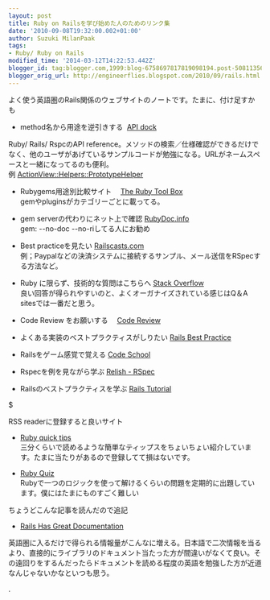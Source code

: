 ```yaml
---
layout: post
title: Ruby on Railsを学び始めた人のためのリンク集
date: '2010-09-08T19:32:00.002+01:00'
author: Suzuki MilanPaak
tags:
- Ruby/ Ruby on Rails
modified_time: '2014-03-12T14:22:53.442Z'
blogger_id: tag:blogger.com,1999:blog-6758697817819098194.post-5081135615809539569
blogger_orig_url: http://engineerflies.blogspot.com/2010/09/rails.html
---
```


よく使う英語圏のRails関係のウェブサイトのノートです。たまに、付け足すかも  
  
  
- method名から用途を逆引きする&nbsp; [API dock](http://apidock.com/)  
  
Ruby/ Rails/ RspcのAPI reference。メソッドの検索／仕様確認ができるだけでなく、他のユーザがあげているサンプルコードが勉強になる。URLがネームスペースと一緒になってるのも便利。  
例 [ActionView::Helpers::PrototypeHelper](http://apidock.com/rails/ActionView/Helpers/PrototypeHelper/link_to_remote)  
  
- Rubygems用途別比較サイト　 [The Ruby Tool Box](http://ruby-toolbox.com/)  
gemやpluginsがカテゴリーごとに載ってる。  
  
- gem serverの代わりにネット上で確認 [RubyDoc.info](http://rdoc.info/)  
gem: --no-doc --no-riしてる人にお勧め  
  
- Best practiceを見たい [Railscasts.com](http://railscasts.com/)  
例；Paypalなどの決済システムに接続するサンプル、メール送信をRSpecする方法など。  
  
- Ruby に限らず、技術的な質問はこちらへ [Stack Overflow](http://stackoverflow.com/)  
良い回答が得られやすいのと、よくオーガナイズされている感じはQ＆A sitesでは一番だと思う。  
  
- Code Review をお願いする　 [Code Review](http://codereview.stackexchange.com/)  
  
- よくある実装のベストプラクティスがしりたい [Rails Best Practice](http://rails-bestpractices.com/posts/702-don-t-rescue-exception-rescue-standarderror)  
  
- Railsをゲーム感覚で覚える [Code School](https://www.codeschool.com/courses/rails-best-practices)  
  
- Rspecを例を見ながら学ぶ [Relish - RSpec](https://relishapp.com/rspec)  
  
- Railsのベストプラクティスを学ぶ [Rails Tutorial](http://ruby.railstutorial.org/)  
  
  
$  
  
  
RSS readerに登録すると良いサイト  
- [Ruby quick tips](http://rubyquicktips.tumblr.com/)  
三分くらいで読めるような簡単なティップスをちょいちょい紹介しています。たまに当たりがあるので登録してて損はないです。  
  
- [Ruby Quiz](http://www.splatbang.com/rubyquiz/)  
Rubyで一つのロジックを使って解けるくらいの問題を定期的に出題しています。僕にはたまにものすごく難しい  
  
ちょうどこんな記事を読んだので追記  
- [Rails Has Great Documentation](http://weblog.rubyonrails.org/2010/8/28/rails-has-great-documentation?utm_source=feedburner&utm_medium=feed&utm_campaign=Feed:+RidingRails+(Riding+Rails))  
  
  
英語圏に入るだけで得られる情報量がこんなに増える。日本語で二次情報を当るより、直接的にライブラリのドキュメント当たった方が間違いがなくて良い。その遠回りをするんだったらドキュメントを読める程度の英語を勉強した方が近道なんじゃないかなといつも思う。  
  
.

